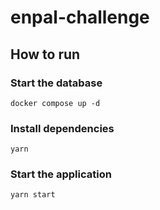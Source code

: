 # enpal-challenge

## How to run

### Start the database

`docker compose up -d`

### Install dependencies

`yarn`

### Start the application

`yarn start`
